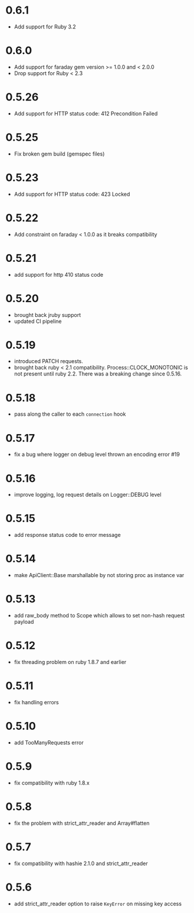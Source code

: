 # 0.6.1
* Add support for Ruby 3.2

# 0.6.0

* Add support for faraday gem version >= 1.0.0 and < 2.0.0
* Drop support for Ruby < 2.3

# 0.5.26

* Add support for HTTP status code: 412 Precondition Failed

# 0.5.25

* Fix broken gem build (gemspec files)

# 0.5.23

* Add support for HTTP status code: 423 Locked

# 0.5.22

* Add constraint on faraday < 1.0.0 as it breaks compatibility

# 0.5.21

* add support for http 410 status code

# 0.5.20

* brought back jruby support
* updated CI pipeline

# 0.5.19

* introduced PATCH requests.
* brought back ruby < 2.1 compatibility. Process::CLOCK_MONOTONIC is not present until ruby 2.2. There was a breaking change since 0.5.16.

# 0.5.18

* pass along the caller to each `connection` hook

# 0.5.17
 * fix a bug where logger on debug level thrown an encoding error #19

# 0.5.16

 * improve logging, log request details on Logger::DEBUG level

# 0.5.15

 * add response status code to error message

# 0.5.14

 * make ApiClient::Base marshallable by not storing proc as instance var

# 0.5.13

 * add raw_body method to Scope which allows to set non-hash request payload

# 0.5.12

 * fix threading problem on ruby 1.8.7 and earlier

# 0.5.11

 * fix handling errors

# 0.5.10

 * add TooManyRequests error

# 0.5.9

 * fix compatibility with ruby 1.8.x

# 0.5.8

 * fix the problem with strict_attr_reader and Array#flatten

# 0.5.7

 * fix compatibility with hashie 2.1.0 and strict_attr_reader

# 0.5.6

 * add strict_attr_reader option to raise `KeyError` on missing key access
